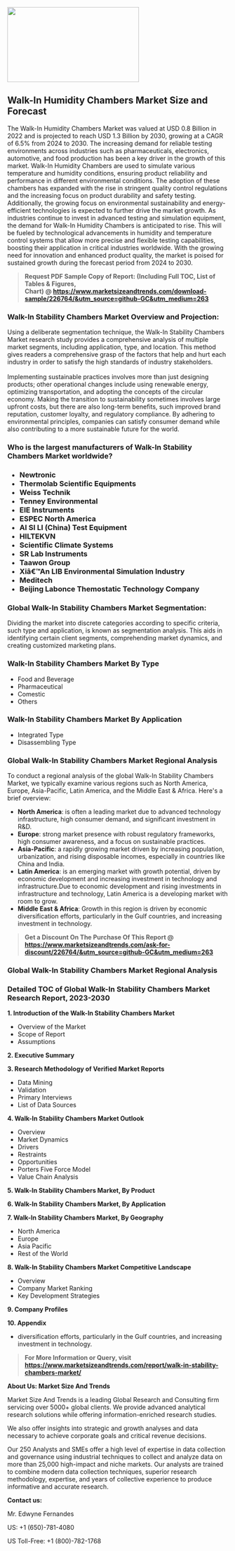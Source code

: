 <p><img class="alignnone size-medium wp-image-20088" src="https://ffe5etoiles.com/wp-content/uploads/2024/12/MST1-300x171.png" alt="" width="300" height="171" /></p><h2>Walk-In Humidity Chambers Market Size and Forecast</h2><p>The Walk-In Humidity Chambers Market was valued at USD 0.8 Billion in 2022 and is projected to reach USD 1.3 Billion by 2030, growing at a CAGR of 6.5% from 2024 to 2030. The increasing demand for reliable testing environments across industries such as pharmaceuticals, electronics, automotive, and food production has been a key driver in the growth of this market. Walk-In Humidity Chambers are used to simulate various temperature and humidity conditions, ensuring product reliability and performance in different environmental conditions. The adoption of these chambers has expanded with the rise in stringent quality control regulations and the increasing focus on product durability and safety testing. Additionally, the growing focus on environmental sustainability and energy-efficient technologies is expected to further drive the market growth. As industries continue to invest in advanced testing and simulation equipment, the demand for Walk-In Humidity Chambers is anticipated to rise. This will be fueled by technological advancements in humidity and temperature control systems that allow more precise and flexible testing capabilities, boosting their application in critical industries worldwide. With the growing need for innovation and enhanced product quality, the market is poised for sustained growth during the forecast period from 2024 to 2030.</p><blockquote id="" class=""><strong>Request PDF Sample Copy of Report: (Including Full TOC, List of Tables &amp; Figures, Chart)&nbsp;@&nbsp;<strong><a href="https://www.marketsizeandtrends.com/download-sample/226764/&utm_source=github-GC&utm_medium=263" target="_blank">https://www.marketsizeandtrends.com/download-sample/226764/&utm_source=github-GC&utm_medium=263</a></strong></strong></blockquote><h3 id="" class="">Walk-In Stability Chambers Market&nbsp;Overview and Projection:</h3><p id="" class="">Using a deliberate segmentation technique, the Walk-In Stability Chambers Market research study provides a comprehensive analysis of multiple market segments, including application, type, and location. This method gives readers a comprehensive grasp of the factors that help and hurt each industry in order to satisfy the high standards of industry stakeholders. <br /> <br />Implementing sustainable practices involves more than just designing products; other operational changes include using renewable energy, optimizing transportation, and adopting the concepts of the circular economy. Making the transition to sustainability sometimes involves large upfront costs, but there are also long-term benefits, such improved brand reputation, customer loyalty, and regulatory compliance. By adhering to environmental principles, companies can satisfy consumer demand while also contributing to a more sustainable future for the world.</p><h3 id="" class="">Who is the largest manufacturers of&nbsp;Walk-In Stability Chambers Market worldwide?</h3><h3 class=""><p><ul><li>Newtronic </li><li> Thermolab Scientific Equipments </li><li> Weiss Technik </li><li> Tenney Environmental </li><li> EIE Instruments </li><li> ESPEC North America </li><li> AI SI LI (China) Test Equipment </li><li> HILTEKVN </li><li> Scientific Climate Systems </li><li> SR Lab Instruments </li><li> Taawon Group </li><li> Xiâ€™An LIB Environmental Simulation Industry </li><li> Meditech </li><li> Beijing Labonce Themostatic Technology Company</li></ul></p></h3><h3 id="" class="">Global&nbsp;Walk-In Stability Chambers Market Segmentation:</h3><p id="" class="">Dividing the market into discrete categories according to specific criteria, such type and application, is known as segmentation analysis. This aids in identifying certain client segments, comprehending market dynamics, and creating customized marketing plans.</p><h3 id="" class="">Walk-In Stability Chambers Market&nbsp;By Type</h3><p><p><ul><li>Food and Beverage</li><li> Pharmaceutical</li><li> Comestic</li><li> Others</p></li></ul></p></p><h3 id="" class="">Walk-In Stability Chambers Market&nbsp;By Application</h3><p class=""><p><ul><li>Integrated Type</li><li> Disassembling Type</li></ul></p></p><h3 id="" class="">Global Walk-In Stability Chambers Market Regional Analysis</h3><p id="" class="">To conduct a regional analysis of the global Walk-In Stability Chambers Market, we typically examine various regions such as North America, Europe, Asia-Pacific, Latin America, and the Middle East &amp; Africa. Here's a brief overview:</p><ul><li><strong>North America</strong>: is often a leading market due to advanced technology infrastructure, high consumer demand, and significant investment in R&amp;D.</li><li><strong>Europe</strong>: strong market presence with robust regulatory frameworks, high consumer awareness, and a focus on sustainable practices.</li><li><strong>Asia-Pacific</strong>: a rapidly growing market driven by increasing population, urbanization, and rising disposable incomes, especially in countries like China and India.</li><li><strong>Latin America</strong>: is an emerging market with growth potential, driven by economic development and increasing investment in technology and infrastructure.Due to economic development and rising investments in infrastructure and technology, Latin America is a developing market with room to grow.</li><li><strong>Middle East &amp; Africa</strong>: Growth in this region is driven by economic diversification efforts, particularly in the Gulf countries, and increasing investment in technology.</li></ul><blockquote id="" class=""><strong>Get a Discount On The Purchase Of This Report @ <strong><a href="https://www.marketsizeandtrends.com/ask-for-discount/226764/&utm_source=github-GC&utm_medium=263" target="_blank">https://www.marketsizeandtrends.com/ask-for-discount/226764/&utm_source=github-GC&utm_medium=263</a></strong></strong></blockquote><h3 id="" class="">Global Walk-In Stability Chambers Market Regional Analysis</h3><h3 id="" class="">Detailed TOC of Global Walk-In Stability Chambers Market Research Report, 2023-2030</h3><p id="" class=""><strong>1. Introduction of the Walk-In Stability Chambers Market</strong></p><ul><li>Overview of the Market</li><li>Scope of Report</li><li>Assumptions</li></ul><p id="" class=""><strong>2. Executive Summary</strong></p><p id="" class=""><strong>3. Research Methodology of Verified Market Reports</strong></p><ul><li>Data Mining</li><li>Validation</li><li>Primary Interviews</li><li>List of Data Sources</li></ul><p id="" class=""><strong>4. Walk-In Stability Chambers Market Outlook</strong></p><ul><li>Overview</li><li>Market Dynamics</li><li>Drivers</li><li>Restraints</li><li>Opportunities</li><li>Porters Five Force Model</li><li>Value Chain Analysis</li></ul><p id="" class=""><strong>5. Walk-In Stability Chambers Market, By Product</strong></p><p id="" class=""><strong>6. Walk-In Stability Chambers Market, By Application</strong></p><p id="" class=""><strong>7. Walk-In Stability Chambers Market, By Geography</strong></p><ul><li>North America</li><li>Europe</li><li>Asia Pacific</li><li>Rest of the World</li></ul><p id="" class=""><strong>8. Walk-In Stability Chambers Market Competitive Landscape</strong></p><ul><li>Overview</li><li>Company Market Ranking</li><li>Key Development Strategies</li></ul><p id="" class=""><strong>9. Company Profiles</strong></p><p id="" class=""><strong>10. Appendix</strong></p><ul><li>diversification efforts, particularly in the Gulf countries, and increasing investment in technology.</li></ul><blockquote id="" class=""><strong>For More Information or Query, visit <strong><strong><a href="https://www.marketsizeandtrends.com/report/walk-in-stability-chambers-market/" target="_blank">https://www.marketsizeandtrends.com/report/walk-in-stability-chambers-market/</a></strong></strong></strong></blockquote><p id="" class=""><strong>About Us: Market Size And Trends</strong></p><p id="" class="">Market Size And Trends is a leading Global Research and Consulting firm servicing over 5000+ global clients. We provide advanced analytical research solutions while offering information-enriched research studies.</p><p id="" class="">We also offer insights into strategic and growth analyses and data necessary to achieve corporate goals and critical revenue decisions.</p><p id="" class="">Our 250 Analysts and SMEs offer a high level of expertise in data collection and governance using industrial techniques to collect and analyze data on more than 25,000 high-impact and niche markets. Our analysts are trained to combine modern data collection techniques, superior research methodology, expertise, and years of collective experience to produce informative and accurate research.</p><p id="" class=""><strong>Contact us:</strong></p><p id="" class="">Mr. Edwyne Fernandes</p><p id="" class="">US: +1 (650)-781-4080</p><p id="" class="">US Toll-Free: +1 (800)-782-1768</p>
